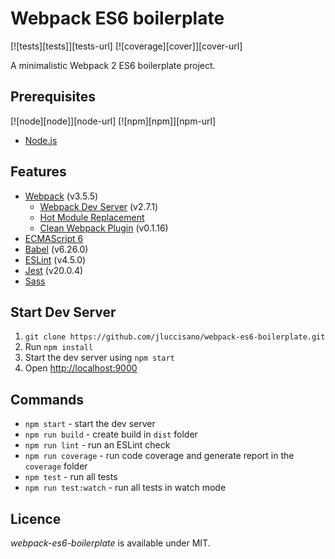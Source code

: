 # Webpack ES6 boilerplate

[![tests][tests]][tests-url]
[![coverage][cover]][cover-url]

A minimalistic Webpack 2 ES6 boilerplate project.

## Prerequisites

[![node][node]][node-url]
[![npm][npm]][npm-url]

- [Node.js](http://es6-features.org)

## Features

- [Webpack](https://webpack.js.org/guides) (v3.5.5)
    - [Webpack Dev Server](https://github.com/webpack/webpack-dev-server) (v2.7.1)
    - [Hot Module Replacement](https://webpack.js.org/concepts/hot-module-replacement)
    - [Clean Webpack Plugin](https://github.com/johnagan/clean-webpack-plugin) (v0.1.16)
- [ECMAScript 6](http://es6-features.org)
- [Babel](https://babeljs.io/docs/setup/#installation) (v6.26.0)
- [ESLint](https://eslint.org/docs/user-guide/getting-started) (v4.5.0)
- [Jest](https://facebook.github.io/jest/docs/en/getting-started.html) (v20.0.4)
- [Sass](http://sass-lang.com/guide)

## Start Dev Server

1. `git clone https://github.com/jluccisano/webpack-es6-boilerplate.git`
2. Run `npm install`
3. Start the dev server using `npm start`
3. Open [http://localhost:9000](http://localhost:9000)


## Commands

- `npm start` - start the dev server
- `npm run build` - create build in `dist` folder
- `npm run lint` - run an ESLint check
- `npm run coverage` - run code coverage and generate report in the `coverage` folder
- `npm test` - run all tests
- `npm run test:watch` - run all tests in watch mode

## Licence

_webpack-es6-boilerplate_ is available under MIT.

